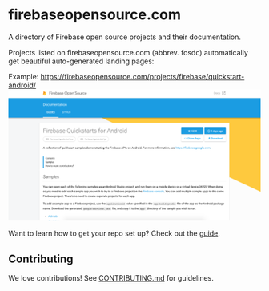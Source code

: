 # firebaseopensource.com

A directory of Firebase open source projects and their documentation.

Projects listed on firebaseopensource.com (abbrev. fosdc) automatically get beautiful
auto-generated landing pages:

Example: https://firebaseopensource.com/projects/firebase/quickstart-android/
<img src="docs/screenshot.png" width="600">

Want to learn how to get your repo set up? Check out the
[guide](configure-repo.md).


## Contributing

We love contributions! See [CONTRIBUTING.md](./CONTRIBUTING.md) for guidelines.